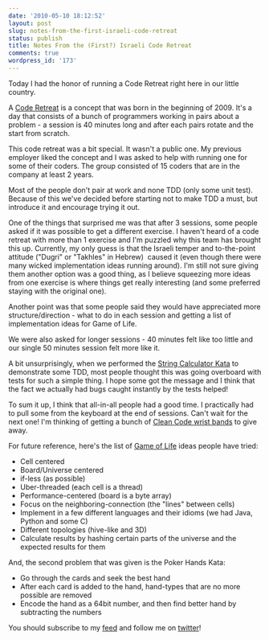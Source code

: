 ```yaml
---
date: '2010-05-10 18:12:52'
layout: post
slug: notes-from-the-first-israeli-code-retreat
status: publish
title: Notes From the (First?) Israeli Code Retreat
comments: true
wordpress_id: '173'
---
```


Today I had the honor of running a Code Retreat right here in our little country.

A [Code Retreat](http://www.coderetreat.com/) is a concept that was born in the beginning of 2009. It's a day that consists of a bunch of programmers working in pairs about a problem - a session is 40 minutes long and after each pairs rotate and the start from scratch.

This code retreat was a bit special. It wasn't a public one. My previous employer liked the concept and I was asked to help with running one for some of their coders. The group consisted of 15 coders that are in the company at least 2 years.

Most of the people don't pair at work and none TDD (only some unit test). Because of this we've decided before starting not to make TDD a must, but introduce it and encourage trying it out.

One of the things that surprised me was that after 3 sessions, some people asked if it was possible to get a different exercise. I haven't heard of a code retreat with more than 1 exercise and I'm puzzled why this team has brought this up. Currently, my only guess is that the Israeli temper and to-the-point attitude ("Dugri" or "Takhles" in Hebrew)  caused it (even though there were many wicked implementation ideas running around). I'm still not sure giving them another option was a good thing, as I believe squeezing more ideas from one exercise is where things get really interesting (and some preferred staying with the original one).

Another point was that some people said they would have appreciated more structure/direction - what to do in each session and getting a list of implementation ideas for Game of Life.

We were also asked for longer sessions - 40 minutes felt like too little and our single 50 minutes session felt more like it.

A bit unsurprisingly, when we performed the [String Calculator Kata](http://bit.ly/aSwMdV) to demonstrate some TDD, most people thought this was going overboard with tests for such a simple thing. I hope some got the message and I think that the fact we actually had bugs caught instantly by the tests helped!

To sum it up, I think that all-in-all people had a good time. I practically had to pull some from the keyboard at the end of sessions. Can't wait for the next one! I'm thinking of getting a bunch of [Clean Code wrist bands](http://bit.ly/aPug4e) to give away.

For future reference, here's the list of [Game of Life](http://bit.ly/cePVyl) ideas people have tried:

  * Cell centered
  * Board/Universe centered
  * if-less (as possible)
  * Uber-threaded (each cell is a thread)
  * Performance-centered (board is a byte array)
  * Focus on the neighboring-connection (the "lines" between cells)
  * Implement in a few different languages and their idioms (we had Java, Python and some C)
  * Different topologies (hive-like and 3D)
  * Calculate results by hashing certain parts of the universe and the expected results for them

And, the second problem that was given is the Poker Hands Kata:

  * Go through the cards and seek the best hand
  * After each card is added to the hand, hand-types that are no more possible are removed
  * Encode the hand as a 64bit number, and then find better hand by subtracting the numbers

You should subscribe to my [feed](http://feeds.feedburner.com/TheCodeDump) and follow me on [twitter](http://twitter.com/avivby)!
